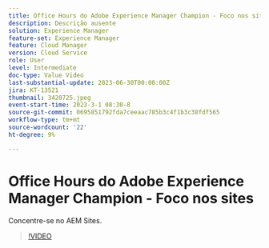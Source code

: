 ```yaml
---
title: Office Hours do Adobe Experience Manager Champion - Foco nos sites
description: Descrição ausente
solution: Experience Manager
feature-set: Experience Manager
feature: Cloud Manager
version: Cloud Service
role: User
level: Intermediate
doc-type: Value Video
last-substantial-update: 2023-06-30T00:00:00Z
jira: KT-13521
thumbnail: 3420725.jpeg
event-start-time: 2023-3-1 08:30-8
source-git-commit: 0695851792fda7ceeaac785b3c4f1b3c38fdf565
workflow-type: tm+mt
source-wordcount: '22'
ht-degree: 9%

---
```



# Office Hours do Adobe Experience Manager Champion - Foco nos sites

Concentre-se no AEM Sites.

>[!VIDEO](https://video.tv.adobe.com/v/3420725/?learn=on)
